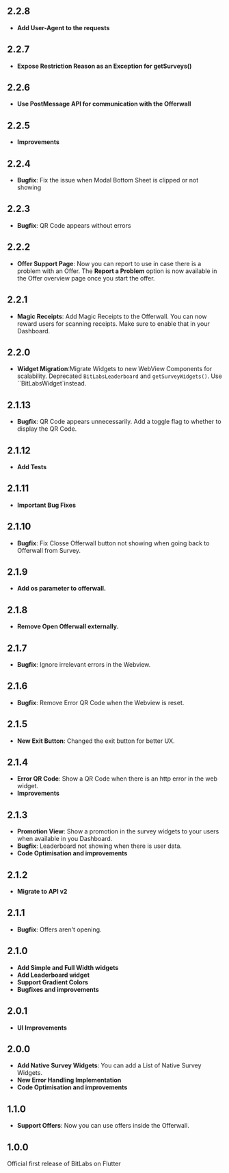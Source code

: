 ## 2.2.8
- **Add User-Agent to the requests**

## 2.2.7
- **Expose Restriction Reason as an Exception for getSurveys()**

## 2.2.6
- **Use PostMessage API for communication with the Offerwall** 

## 2.2.5
- **Improvements**

## 2.2.4
- **Bugfix**: Fix the issue when Modal Bottom Sheet is clipped or not showing

## 2.2.3
- **Bugfix**: QR Code appears without errors

## 2.2.2
- **Offer Support Page**: Now you can report to use in case there is a problem with an Offer.
  The **Report a Problem** option is now available in the Offer overview page once you start the offer.  

## 2.2.1
- **Magic Receipts**: Add Magic Receipts to the Offerwall. You can now reward users for scanning receipts. Make sure to enable that in your Dashboard.

## 2.2.0
- **Widget Migration**:Migrate Widgets to new WebView Components for scalability.
  Deprecated `BitLabsLeaderboard` and `getSurveyWidgets()`. Use ``BitLabsWidget`instead.

## 2.1.13
- **Bugfix**: QR Code appears unnecessarily. Add a toggle flag to whether to display the QR Code.

## 2.1.12
- **Add Tests**

## 2.1.11
- **Important Bug Fixes**

## 2.1.10
- **Bugfix**: Fix Closse Offerwall button not showing when going back to Offerwall from Survey.

## 2.1.9
- **Add os parameter to offerwall.**

## 2.1.8
- **Remove Open Offerwall externally.**

## 2.1.7
- **Bugfix**: Ignore irrelevant errors in the Webview.

## 2.1.6
- **Bugfix**: Remove Error QR Code when the Webview is reset.

## 2.1.5
- **New Exit Button**: Changed the exit button for better UX.

## 2.1.4
- **Error QR Code**: Show a QR Code when there is an http error in the web widget.
- **Improvements**

## 2.1.3
- **Promotion View**: Show a promotion in the survey widgets to your users when available in you Dashboard.
- **Bugfix**: Leaderboard not showing when there is user data.
- **Code Optimisation and improvements**

## 2.1.2
- **Migrate to API v2**

## 2.1.1
- **Bugfix**: Offers aren't opening.

## 2.1.0
- **Add Simple and Full Width widgets**
- **Add Leaderboard widget**
- **Support Gradient Colors**
- **Bugfixes and improvements**

## 2.0.1
- **UI Improvements**

## 2.0.0
- **Add Native Survey Widgets**: You can add a List of Native Survey Widgets.
- **New Error Handling Implementation**
- **Code Optimisation and improvements**

## 1.1.0
- **Support Offers**: Now you can use offers inside the Offerwall.

## 1.0.0
Official first release of BitLabs on Flutter
